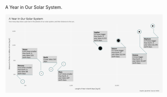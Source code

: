 A Year in Our Solar System.

![alt text](https://github.com/luisfrein/-30DayChartChallenge/blob/master/2021/14.Space/14.Space.png)
